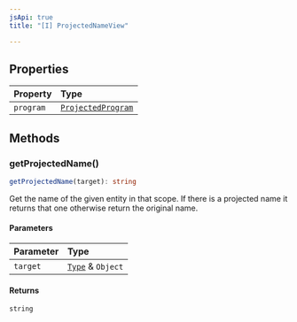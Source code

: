 ```yaml
---
jsApi: true
title: "[I] ProjectedNameView"

---
```

## Properties

| Property | Type |
| :------ | :------ |
| `program` | [`ProjectedProgram`](ProjectedProgram.md) |

## Methods

### getProjectedName()

```ts
getProjectedName(target): string
```

Get the name of the given entity in that scope.
If there is a projected name it returns that one otherwise return the original name.

#### Parameters

| Parameter | Type |
| :------ | :------ |
| `target` | [`Type`](../type-aliases/Type.md) & `Object` |

#### Returns

`string`
